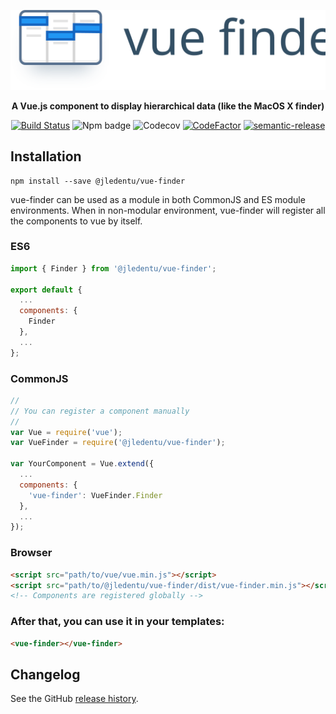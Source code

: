 <div align="center" markdown="1">

![Vue Finder](./logo.svg)

**A Vue.js component to display hierarchical data (like the MacOS X finder)**

[![Build Status](https://travis-ci.org/jledentu/vue-finder.svg?branch=master)](https://travis-ci.org/jledentu/vue-finder)
![Npm badge](https://img.shields.io/npm/v/jledentu/vue-finder.svg)
![Codecov](https://img.shields.io/codecov/c/github/jledentu/vue-finder.svg)
[![CodeFactor](https://www.codefactor.io/repository/github/jledentu/vue-finder/badge/master)](https://www.codefactor.io/repository/github/jledentu/vue-finder/overview/master)
[![semantic-release](https://img.shields.io/badge/%20%20%F0%9F%93%A6%F0%9F%9A%80-semantic--release-e10079.svg)](https://github.com/semantic-release/semantic-release)

</div>

## Installation

```
npm install --save @jledentu/vue-finder
```

vue-finder can be used as a module in both CommonJS and ES module environments.
When in non-modular environment, vue-finder will register all the components to vue by itself.

### ES6

```js
import { Finder } from '@jledentu/vue-finder';

export default {
  ...
  components: {
    Finder
  },
  ...
};
```

### CommonJS

```js
//
// You can register a component manually
//
var Vue = require('vue');
var VueFinder = require('@jledentu/vue-finder');

var YourComponent = Vue.extend({
  ...
  components: {
    'vue-finder': VueFinder.Finder
  },
  ...
});
```

### Browser

```html
<script src="path/to/vue/vue.min.js"></script>
<script src="path/to/@jledentu/vue-finder/dist/vue-finder.min.js"></script>
<!-- Components are registered globally -->
```

### After that, you can use it in your templates:

```html
<vue-finder></vue-finder>
```

## Changelog

See the GitHub [release history](https://github.com/jledentu/vue-finder/releases).
